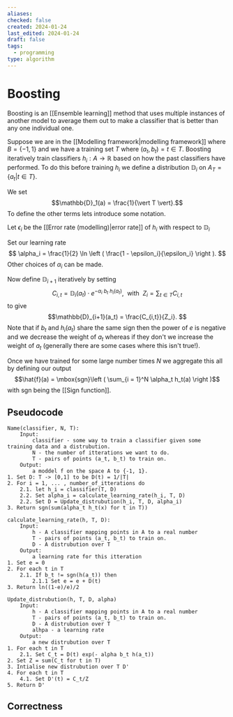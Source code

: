 ```yaml
---
aliases: 
checked: false
created: 2024-01-24
last_edited: 2024-01-24
draft: false
tags:
  - programming
type: algorithm
---
```

# Boosting

Boosting is an [[Ensemble learning]] method that uses multiple instances of another model to average them out to make a classifier that is better than any one individual one.

Suppose we are in the [[Modelling framework|modelling framework]] where $B = \{-1,1\}$ and we have a training set $T$ where $(a_t, b_t) = t \in T$. Boosting iteratively train classifiers $h_i: A \rightarrow \mathbb{R}$ based on how the past classifiers have performed. To do this before training $h_i$ we define a distribution $\mathbb{D}_i$ on $A_T = \{a_t \vert t \in T\}$. 

We set  
$$\mathbb{D}_1(a) = \frac{1}{\vert T \vert}.$$
To define the other terms lets introduce some notation.

Let $\epsilon_i$ be the [[Error rate (modelling)|error rate]] of $h_i$ with respect to $\mathbb{D}_i$ 

Set our learning rate
$$
\alpha_i = \frac{1}{2} \ln \left ( \frac{1 - \epsilon_i}{\epsilon_i} \right ).
$$
Other choices of $\alpha_i$ can be made. 

Now define $\mathbb{D}_{i+1}$ iteratively by setting
$$
C_{i,t} = \mathbb{D}_i(a_t) \cdot e^{- \alpha_i \ b_t \ h_i(a_t)}, \ \mbox{ with } \ Z_i = \sum_{t \in T} C_{i,t}$$
to give
$$\mathbb{D}_{i+1}(a_t) = \frac{C_{i,t}}{Z_i}.
$$
Note that if $b_t$ and $h_i(a_t)$ share the same sign then the power of $e$ is negative and we decrease the weight of $a_t$ whereas if they don't we increase the weight of $a_t$ (generally there are some cases where this isn't true!).

Once we have trained for some large number times $N$ we aggregate this all by defining our output 
$$\hat{f}(a) = \mbox{sgn}\left ( \sum_{i = 1}^N \alpha_t h_t(a) \right )$$ with $\mbox{sgn}$ being the [[Sign function]].

## Pseudocode

```pseudocode
Name(classifier, N, T):
	Input:
		classifier - some way to train a classifier given some training data and a distrubution.
		N - the number of itterations we want to do.
		T - pairs of points (a_t, b_t) to train on.
	Output:
		a moddel f on the space A to {-1, 1}.
1. Set D: T -> [0,1] to be D(t) = 1/|T|
2. For i = 1, ... , number_of_itterations do
	2.1. let h_i = classifier(T, D)
	2.2. Set alpha_i = calculate_learning_rate(h_i, T, D)
	2.2. Set D = Update_distrubution(h_i, T, D, alpha_i)
3. Return sgn(sum(alpha_t h_t(x) for t in T))

calculate_learning_rate(h, T, D):
	Input:
		h - A classifier mapping points in A to a real number 
		T - pairs of points (a_t, b_t) to train on.
		D - A distrubution over T
	Output:
		a learning rate for this itteration
1. Set e = 0
2. For each t in T
	2.1. If b_t != sgn(h(a_t)) then
		2.1.1 Set e = e + D(t)
3. Return ln((1-e)/e)/2

Update_distrubution(h, T, D, alpha)
	Input:
		h - A classifier mapping points in A to a real number 
		T - pairs of points (a_t, b_t) to train on.
		D - A distrubution over T
		alhpa - a learning rate
	Output:
		a new distrubution over T
1. For each t in T
	2.1. Set C_t = D(t) exp(- alpha b_t h(a_t))
2. Set Z = sum(C_t for t in T)
3. Intialise new distrubution over T D'
4. For each t in T
	4.1. Set D'(t) = C_t/Z
5. Return D'
```

## Correctness

